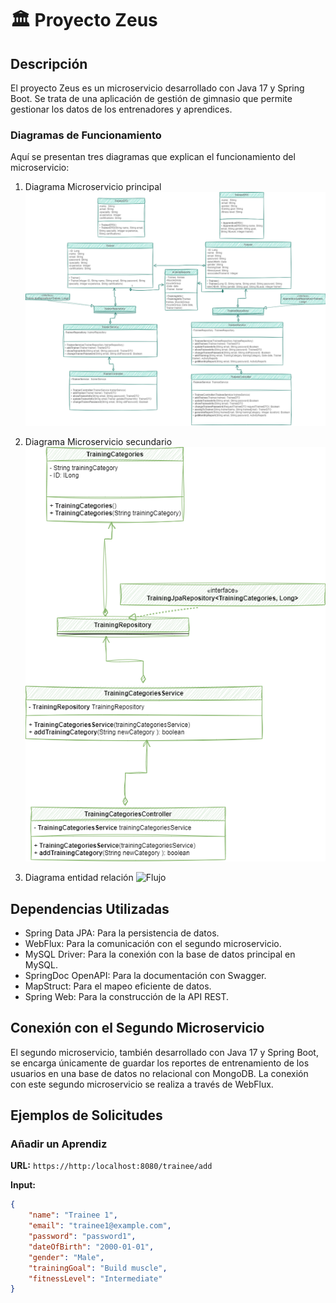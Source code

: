 # 🏛️ Proyecto Zeus

## Descripción
El proyecto Zeus es un microservicio desarrollado con Java 17 y Spring Boot. Se trata de una aplicación de gestión de gimnasio que permite gestionar los datos de los entrenadores y aprendices.

### Diagramas de Funcionamiento
Aquí se presentan tres diagramas que explican el funcionamiento del microservicio:

1. Diagrama Microservicio principal
   ![Arquitectura](https://github.com/zapatac2312/Proyecto-Zeus/blob/master/UML%20microservicio%20principal.png)

2. Diagrama Microservicio secundario
   ![Clases](https://github.com/zapatac2312/Proyecto-Zeus/blob/master/UML%20microservicio%20secundario.png)

3. Diagrama entidad relación
   ![Flujo](https://github.com/zapatac2312/Proyecto-Zeus/blob/master/Diagrama%20entidad%20relación.jpeg)

## Dependencias Utilizadas
- Spring Data JPA: Para la persistencia de datos.
- WebFlux: Para la comunicación con el segundo microservicio.
- MySQL Driver: Para la conexión con la base de datos principal en MySQL.
- SpringDoc OpenAPI: Para la documentación con Swagger.
- MapStruct: Para el mapeo eficiente de datos.
- Spring Web: Para la construcción de la API REST.

## Conexión con el Segundo Microservicio
El segundo microservicio, también desarrollado con Java 17 y Spring Boot, se encarga únicamente de guardar los reportes de entrenamiento de los usuarios en una base de datos no relacional con MongoDB. La conexión con este segundo microservicio se realiza a través de WebFlux.

## Ejemplos de Solicitudes

### Añadir un Aprendiz
**URL:** `https://http:/localhost:8080/trainee/add`

**Input:**
```json
{
    "name": "Trainee 1",
    "email": "trainee1@example.com",
    "password": "password1",
    "dateOfBirth": "2000-01-01",
    "gender": "Male",
    "trainingGoal": "Build muscle",
    "fitnessLevel": "Intermediate"
}
